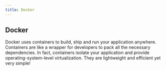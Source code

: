 ```yaml
---
title: Docker
---
```

## Docker

Docker uses containers to build, ship and run your application anywhere. Containers are like a wrapper for developers to pack all the necessary dependencies. In fact, containers isolate your application and provide operating-system-level virtualization. They are lightweight and efficient yet very simple! 
